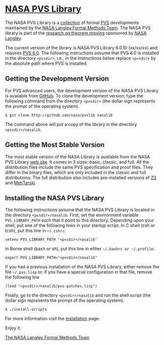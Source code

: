 [NASA PVS Library](http://shemesh.larc.nasa.gov/fm/ftp/larc/PVS-library)
=

The NASA PVS Library is a
[collection](http://shemesh.larc.nasa.gov/fm/ftp/larc/PVS-library/library.html)
 of formal [PVS](http://pvs.csl.sri.com) developments
maintained by the [NASA
Langley Formal Methods Team](http://shemesh.larc.nasa.gov/fm). The NASA PVS library is part of the
  [research on theorem proving](http://shemesh.larc.nasa.gov/fm/fm-pvs.htm) sponsored by [NASA
  Langley](http://www.nasa.gov/centers/langley/home).

The current version of the library is NASA PVS Library 6.0.10 (xx/xx/xx)
and requires [PVS 6.0](http://pvs.csl.sri.com/download.shtml). The
following instructions assume that PVS 6.0 is installed in the directory
`<pvsdir>`, i.e., in the instructions below replace `<pvsdir>` by the
absolute path where PVS is installed.

Getting the Development Version
-
For PVS advanced users, the development version of the NASA PVS Library is available from
[GitHub](https://github.com/nasa/pvslib). To clone the development
version, type the following command from the directory `<pvsdir>`
(the dollar sign represents the prompt of the operating system).

~~~
$ git clone http://github.com/nasa/pvslib nasalib 
~~~

The command above will put a copy of the library in the directory
`<pvsdir>/nasalib`. 

Getting the Most Stable Version 
-
The most stable version of the NASA Library is available from the
NASA PVS Library
[web site](http://shemesh.larc.nasa.gov/fm/ftp/larc/PVS-library).  It
comes in 3 sizes: basic, classic, and full. All the distribution files
include the same PVS specification and proof files. They differ in the binary files, which are only included in
the classic and full distributions. The full distribution also includes
pre-installed versions of [Z3](http://z3.codeplex.com) and
[MetiTarski](http://www.cl.cam.ac.uk/~lp15/papers/Arith). 


Installing the NASA PVS Library
-
The following instructions assume that the NASA PVS Library is located
in the directory `<pvsdir>/nasalib`. First, set
the environment variable `PVS_LIBRARY_PATH` such that it point to this
directory. Depending upon your shell, put one of the following lines
in your startup script.  In C shell (csh or tcsh), put this line in `~/.cshrc`:

~~~
setenv PVS_LIBRARY_PATH "<pvsdir>/nasalib"
~~~

In Borne shell (bash or sh), put this line in either `~/.bashrc or ~/.profile`:

~~~
export PVS_LIBRARY_PATH="<pvsdir>/nasalib"
~~~

If you had a previous installation of the NASA PVS Library, either
remove the file `~/.pvs.lisp` or, if you have a special configuration
in that file, remove the following line  

~~~
(load "<pvsdir>/nasalib/pvs-patches.lisp") 
~~~

Finally, go to the directory `<pvsdir>/nasalib` and run the shell
script (the dollar sign represents the prompt of the operating system).

~~~
$ ./install-scripts
~~~

For more information visit the [installation](http://shemesh.larc.nasa.gov/fm/ftp/larc/PVS-library/installation.html)
page.


Enjoy it.

[The NASA Langley Formal Methods Team](http://shemesh.larc.nasa.gov/fm)

